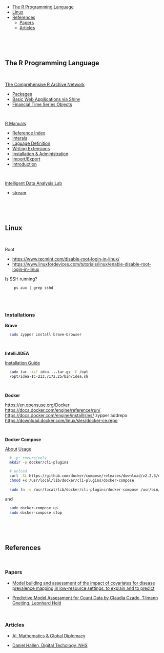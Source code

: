 
<br>

* [The R Programming Language](#the_r_programming_language)
* [Linux](#linux)
* [References](#references)
  * [Papers](#papers)
  * [Articles](#articles)

<br>
<br>
<br>

## The R Programming Language

<br>

[The Comprehensive R Archive Network](https://cran.r-project.org)
* [Packages](https://cran.r-project.org/web/packages/index.html)
* [Basic Web Appilications via Shiny](https://cran.r-project.org/web/packages/shiny/index.html)
* [Financial Time Series Objects](https://cran.r-project.org/web/packages/timeSeries/index.html)

<br>

[R Manuals](https://cran.r-project.org/manuals.html)
* [Reference Index](https://cran.r-project.org/doc/manuals/r-release/fullrefman.pdf)
* [Interals](https://cran.r-project.org/doc/manuals/r-release/R-ints.pdf)
* [Laguage Definition](https://cran.r-project.org/doc/manuals/r-release/R-lang.pdf)
* [Writing Extensions](https://cran.r-project.org/doc/manuals/r-release/R-exts.pdf)
* [Installation & Administration](https://cran.r-project.org/doc/manuals/r-release/R-admin.pdf)
* [Import/Export](https://cran.r-project.org/doc/manuals/r-release/R-data.pdf)
* [Introduction](https://cran.r-project.org/doc/manuals/r-release/R-intro.pdf)

<br>

[Intelligent Data Analysis Lab](https://s2.smu.edu/IDA/)
*  [stream](https://cran.r-project.org/web/packages/stream/index.html)


<br>
<br>
<br>


## Linux

<br>

Root

* https://www.tecmint.com/disable-root-login-in-linux/
* https://www.linuxfordevices.com/tutorials/linux/enable-disable-root-login-in-linux


Is SSH running?

```shell
	ps aux | grep sshd
```

<br>
<br>

### Installations

**Brave**

```bash
  sudo zypper install brave-browser
```
<br>

**IntelliJIDEA**

[Installation Guide](https://www.jetbrains.com/help/idea/installation-guide.html)

```bash
  sudo tar -xzf idea....tar.gz -C /opt
  /opt/idea-IC-213.7172.25/bin/idea.sh
```

<br>

**Docker**

https://en.opensuse.org/Docker
https://docs.docker.com/engine/reference/run/
https://docs.docker.com/engine/install/sles/
zypper addrepo https://download.docker.com/linux/sles/docker-ce.repo

<br>

**Docker Compose**

[About](https://docs.docker.com/compose/cli-command/)
[Usage](https://docs.docker.com/engine/reference/commandline/compose/)

```bash
  # -p: recursively
  mkdir -p docker/cli-plugins

  # unload
  curl -SL https://github.com/docker/compose/releases/download/v2.2.3/docker-compose-linux-x86_64 -o /usr/local/lib/docker/cli-plugins/docker-compose
  chmod +x /usr/local/lib/docker/cli-plugins/docker-compose
  
  sudo ln -s /usr/local/lib/docker/cli-plugins/docker-compose /usr/bin/docker-compose
```

and

```bash
  sudo docker-compose up
  sudo docker-compose stop
```

<br>
<br>
<br>

## References

<br>

### Papers

* [Model building and assessment of the impact of covariates for disease prevalence mapping in low-resource settings: to explain and to predict](https://royalsocietypublishing.org/doi/full/10.1098/rsif.2021.0104#d1e945)

* [Predictive Model Assessment for Count Data by Claudia Czado, Tilmann Gneiting, Leonhard Held](https://doi.org/10.1111/j.1541-0420.2009.01191.x)

<br>

### Articles

* [AI, Mathematics & Global Diplomacy](https://www.theguardian.com/technology/2021/oct/15/ai-and-maths-to-play-bigger-role-in-global-diplomacy-says-expert)

* [Daniel Hallen, Digital Techology, NHS](https://healthcareglobal.com/interviews/daniel-hallen-nhs-england-and-nhs-improvement)

<br>
<br>
<br>
<br>

<br>
<br>
<br>
<br>